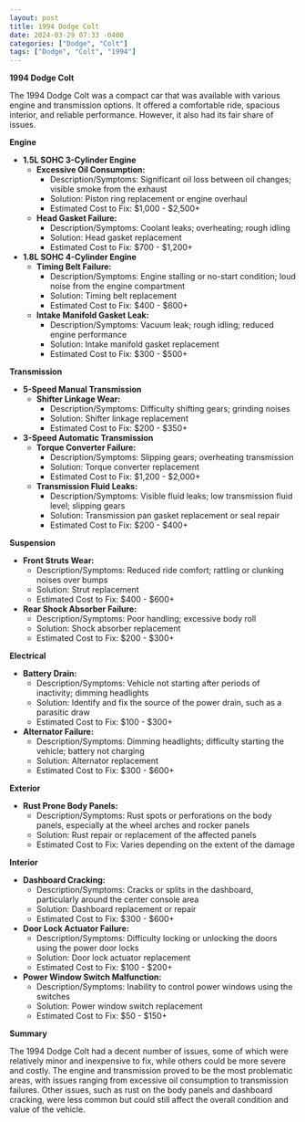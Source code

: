 ```yaml
---
layout: post
title: 1994 Dodge Colt
date: 2024-03-29 07:33 -0400
categories: ["Dodge", "Colt"]
tags: ["Dodge", "Colt", "1994"]
---
```

**1994 Dodge Colt**

The 1994 Dodge Colt was a compact car that was available with various engine and transmission options. It offered a comfortable ride, spacious interior, and reliable performance. However, it also had its fair share of issues.

**Engine**

* **1.5L SOHC 3-Cylinder Engine**
    * **Excessive Oil Consumption:**
        * Description/Symptoms: Significant oil loss between oil changes; visible smoke from the exhaust
        * Solution: Piston ring replacement or engine overhaul
        * Estimated Cost to Fix: $1,000 - $2,500+
    * **Head Gasket Failure:**
        * Description/Symptoms: Coolant leaks; overheating; rough idling
        * Solution: Head gasket replacement
        * Estimated Cost to Fix: $700 - $1,200+
* **1.8L SOHC 4-Cylinder Engine**
    * **Timing Belt Failure:**
        * Description/Symptoms: Engine stalling or no-start condition; loud noise from the engine compartment
        * Solution: Timing belt replacement
        * Estimated Cost to Fix: $400 - $600+
    * **Intake Manifold Gasket Leak:**
        * Description/Symptoms: Vacuum leak; rough idling; reduced engine performance
        * Solution: Intake manifold gasket replacement
        * Estimated Cost to Fix: $300 - $500+

**Transmission**

* **5-Speed Manual Transmission**
    * **Shifter Linkage Wear:**
        * Description/Symptoms: Difficulty shifting gears; grinding noises
        * Solution: Shifter linkage replacement
        * Estimated Cost to Fix: $200 - $350+
* **3-Speed Automatic Transmission**
    * **Torque Converter Failure:**
        * Description/Symptoms: Slipping gears; overheating transmission
        * Solution: Torque converter replacement
        * Estimated Cost to Fix: $1,200 - $2,000+
    * **Transmission Fluid Leaks:**
        * Description/Symptoms: Visible fluid leaks; low transmission fluid level; slipping gears
        * Solution: Transmission pan gasket replacement or seal repair
        * Estimated Cost to Fix: $200 - $400+

**Suspension**

* **Front Struts Wear:**
    * Description/Symptoms: Reduced ride comfort; rattling or clunking noises over bumps
    * Solution: Strut replacement
    * Estimated Cost to Fix: $400 - $600+
* **Rear Shock Absorber Failure:**
    * Description/Symptoms: Poor handling; excessive body roll
    * Solution: Shock absorber replacement
    * Estimated Cost to Fix: $200 - $300+

**Electrical**

* **Battery Drain:**
    * Description/Symptoms: Vehicle not starting after periods of inactivity; dimming headlights
    * Solution: Identify and fix the source of the power drain, such as a parasitic draw
    * Estimated Cost to Fix: $100 - $300+
* **Alternator Failure:**
    * Description/Symptoms: Dimming headlights; difficulty starting the vehicle; battery not charging
    * Solution: Alternator replacement
    * Estimated Cost to Fix: $300 - $600+

**Exterior**

* **Rust Prone Body Panels:**
    * Description/Symptoms: Rust spots or perforations on the body panels, especially at the wheel arches and rocker panels
    * Solution: Rust repair or replacement of the affected panels
    * Estimated Cost to Fix: Varies depending on the extent of the damage

**Interior**

* **Dashboard Cracking:**
    * Description/Symptoms: Cracks or splits in the dashboard, particularly around the center console area
    * Solution: Dashboard replacement or repair
    * Estimated Cost to Fix: $300 - $600+
* **Door Lock Actuator Failure:**
    * Description/Symptoms: Difficulty locking or unlocking the doors using the power door locks
    * Solution: Door lock actuator replacement
    * Estimated Cost to Fix: $100 - $200+
* **Power Window Switch Malfunction:**
    * Description/Symptoms: Inability to control power windows using the switches
    * Solution: Power window switch replacement
    * Estimated Cost to Fix: $50 - $150+

**Summary**

The 1994 Dodge Colt had a decent number of issues, some of which were relatively minor and inexpensive to fix, while others could be more severe and costly. The engine and transmission proved to be the most problematic areas, with issues ranging from excessive oil consumption to transmission failures. Other issues, such as rust on the body panels and dashboard cracking, were less common but could still affect the overall condition and value of the vehicle.
